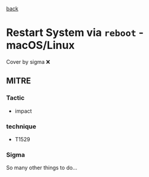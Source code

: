 [back](../index.md)
# Restart System via `reboot` - macOS/Linux
Cover by sigma :x: 

## MITRE
### Tactic
  - impact

### technique
  - T1529

### Sigma

 So many other things to do...